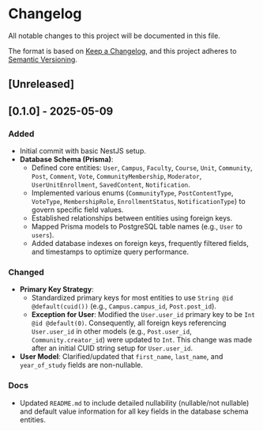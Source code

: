 # Changelog

All notable changes to this project will be documented in this file.

The format is based on [Keep a Changelog](https://keepachangelog.com/en/1.0.0/),
and this project adheres to [Semantic Versioning](https://semver.org/spec/v2.0.0.html).

## [Unreleased]

## [0.1.0] - 2025-05-09

### Added

- Initial commit with basic NestJS setup.
- **Database Schema (Prisma)**:
  - Defined core entities: `User`, `Campus`, `Faculty`, `Course`, `Unit`, `Community`, `Post`, `Comment`, `Vote`, `CommunityMembership`, `Moderator`, `UserUnitEnrollment`, `SavedContent`, `Notification`.
  - Implemented various enums (`CommunityType`, `PostContentType`, `VoteType`, `MembershipRole`, `EnrollmentStatus`, `NotificationType`) to govern specific field values.
  - Established relationships between entities using foreign keys.
  - Mapped Prisma models to PostgreSQL table names (e.g., `User` to `users`).
  - Added database indexes on foreign keys, frequently filtered fields, and timestamps to optimize query performance.

### Changed

- **Primary Key Strategy**:
  - Standardized primary keys for most entities to use `String @id @default(cuid())` (e.g., `Campus.campus_id`, `Post.post_id`).
  - **Exception for User**: Modified the `User.user_id` primary key to be `Int @id @default(0)`. Consequently, all foreign keys referencing `User.user_id` in other models (e.g., `Post.user_id`, `Community.creator_id`) were updated to `Int`. This change was made after an initial CUID string setup for `User.user_id`.
- **User Model**: Clarified/updated that `first_name`, `last_name`, and `year_of_study` fields are non-nullable.

### Docs

- Updated `README.md` to include detailed nullability (nullable/not nullable) and default value information for all key fields in the database schema entities.
